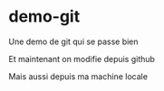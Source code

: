 # demo-git

Une demo de git qui se passe bien

Et maintenant on modifie depuis github

Mais aussi depuis ma machine locale
